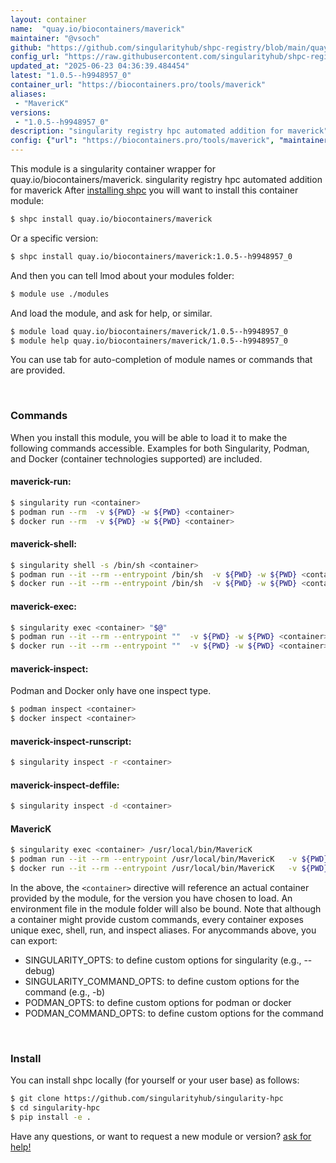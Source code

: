 ```yaml
---
layout: container
name:  "quay.io/biocontainers/maverick"
maintainer: "@vsoch"
github: "https://github.com/singularityhub/shpc-registry/blob/main/quay.io/biocontainers/maverick/container.yaml"
config_url: "https://raw.githubusercontent.com/singularityhub/shpc-registry/main/quay.io/biocontainers/maverick/container.yaml"
updated_at: "2025-06-23 04:36:39.484454"
latest: "1.0.5--h9948957_0"
container_url: "https://biocontainers.pro/tools/maverick"
aliases:
 - "MavericK"
versions:
 - "1.0.5--h9948957_0"
description: "singularity registry hpc automated addition for maverick"
config: {"url": "https://biocontainers.pro/tools/maverick", "maintainer": "@vsoch", "description": "singularity registry hpc automated addition for maverick", "latest": {"1.0.5--h9948957_0": "sha256:f85370ab31ea251a02b2510db83a44722d19280acfa78fe99bb87e9e214466a9"}, "tags": {"1.0.5--h9948957_0": "sha256:f85370ab31ea251a02b2510db83a44722d19280acfa78fe99bb87e9e214466a9"}, "docker": "quay.io/biocontainers/maverick", "aliases": {"MavericK": "/usr/local/bin/MavericK"}}
---
```


This module is a singularity container wrapper for quay.io/biocontainers/maverick.
singularity registry hpc automated addition for maverick
After [installing shpc](#install) you will want to install this container module:


```bash
$ shpc install quay.io/biocontainers/maverick
```

Or a specific version:

```bash
$ shpc install quay.io/biocontainers/maverick:1.0.5--h9948957_0
```

And then you can tell lmod about your modules folder:

```bash
$ module use ./modules
```

And load the module, and ask for help, or similar.

```bash
$ module load quay.io/biocontainers/maverick/1.0.5--h9948957_0
$ module help quay.io/biocontainers/maverick/1.0.5--h9948957_0
```

You can use tab for auto-completion of module names or commands that are provided.

<br>

### Commands

When you install this module, you will be able to load it to make the following commands accessible.
Examples for both Singularity, Podman, and Docker (container technologies supported) are included.

#### maverick-run:

```bash
$ singularity run <container>
$ podman run --rm  -v ${PWD} -w ${PWD} <container>
$ docker run --rm  -v ${PWD} -w ${PWD} <container>
```

#### maverick-shell:

```bash
$ singularity shell -s /bin/sh <container>
$ podman run --it --rm --entrypoint /bin/sh  -v ${PWD} -w ${PWD} <container>
$ docker run --it --rm --entrypoint /bin/sh  -v ${PWD} -w ${PWD} <container>
```

#### maverick-exec:

```bash
$ singularity exec <container> "$@"
$ podman run --it --rm --entrypoint ""  -v ${PWD} -w ${PWD} <container> "$@"
$ docker run --it --rm --entrypoint ""  -v ${PWD} -w ${PWD} <container> "$@"
```

#### maverick-inspect:

Podman and Docker only have one inspect type.

```bash
$ podman inspect <container>
$ docker inspect <container>
```

#### maverick-inspect-runscript:

```bash
$ singularity inspect -r <container>
```

#### maverick-inspect-deffile:

```bash
$ singularity inspect -d <container>
```


#### MavericK

```bash
$ singularity exec <container> /usr/local/bin/MavericK
$ podman run --it --rm --entrypoint /usr/local/bin/MavericK   -v ${PWD} -w ${PWD} <container> -c " $@"
$ docker run --it --rm --entrypoint /usr/local/bin/MavericK   -v ${PWD} -w ${PWD} <container> -c " $@"
```



In the above, the `<container>` directive will reference an actual container provided
by the module, for the version you have chosen to load. An environment file in the
module folder will also be bound. Note that although a container
might provide custom commands, every container exposes unique exec, shell, run, and
inspect aliases. For anycommands above, you can export:

 - SINGULARITY_OPTS: to define custom options for singularity (e.g., --debug)
 - SINGULARITY_COMMAND_OPTS: to define custom options for the command (e.g., -b)
 - PODMAN_OPTS: to define custom options for podman or docker
 - PODMAN_COMMAND_OPTS: to define custom options for the command

<br>

### Install

You can install shpc locally (for yourself or your user base) as follows:

```bash
$ git clone https://github.com/singularityhub/singularity-hpc
$ cd singularity-hpc
$ pip install -e .
```

Have any questions, or want to request a new module or version? [ask for help!](https://github.com/singularityhub/singularity-hpc/issues)